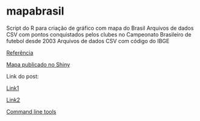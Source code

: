 # mapabrasil
Script do R para criação de gráfico com mapa do Brasil
Arquivos de dados CSV com pontos conquistados pelos clubes no Campeonato Brasileiro de futebol desde 2003
Arquivos de dados CSV com código do IBGE

[Referência](https://dataficacao.wordpress.com/2017/02/21/criando-mapa-brasil-r/)

[Mapa publicado no Shiny](https://mvfontes.shinyapps.io/pontoscorridos_campeonatobrasileiro/)



Link do post:

[Link1](https://dataficacao.wordpress.com/2017/02/21/criando-mapa-brasil-r/)

[Link2](https://rstudio-pubs-static.s3.amazonaws.com/176768_ec7fb4801e3a4772886d61e65885fbdd.html)

[Command line tools](https://github.com/mbloch/mapshaper/wiki/Introduction-to-the-Command-Line-Tool)
